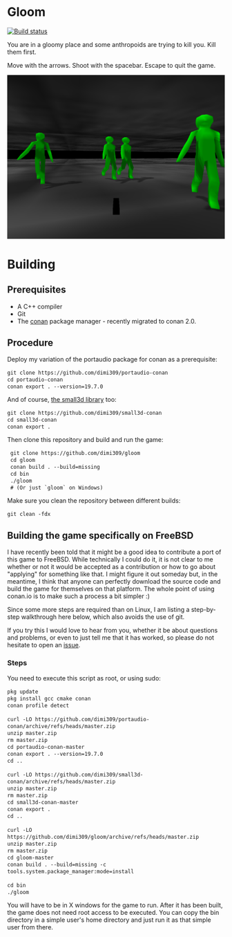 Gloom
=====

[![Build status](https://ci.appveyor.com/api/projects/status/79ttme5r1i3m217q?svg=true)](https://ci.appveyor.com/project/dimi309/gloom)

You are in a gloomy place and some anthropoids are trying to kill you.
Kill them first.

Move with the arrows. Shoot with the spacebar. Escape to quit the game.

![screenshot](screenshot.png)

# Building

## Prerequisites

- A C++ compiler
- Git
- The [conan](https://conan.io) package manager - recently migrated to conan 2.0.
	
## Procedure


Deploy my variation of the portaudio package for conan as a prerequisite:

	git clone https://github.com/dimi309/portaudio-conan
	cd portaudio-conan
	conan export . --version=19.7.0

And of course, [the small3d library](https://github.com/dimi309/small3d) too:

	git clone https://github.com/dimi309/small3d-conan
	cd small3d-conan
	conan export .

Then clone this repository and build and run the game:

     git clone https://github.com/dimi309/gloom
     cd gloom
     conan build . --build=missing
     cd bin
     ./gloom
     # (Or just `gloom` on Windows)
	 
Make sure you clean the repository between different builds:

	git clean -fdx
	
## Building the game specifically on FreeBSD

I have recently been told that it might be a good idea to contribute a port of
this game to FreeBSD. While technically I could do it, it is not clear to me 
whether or not it would be accepted as a contribution or how to go about 
"applying" for something like that. I might figure it out someday but, in the
meantime, I think that anyone can perfectly download the source code and build
the game for themselves on that platform. The whole point of using conan.io is
to make such a process a bit simpler :) 

Since some more steps are required than on Linux, I am listing a step-by-step
walkthrough here below, which also avoids the use of git.

If you try this I would love to hear from you, whether it be about questions and 
problems, or even to just tell me that it has worked, so please do not hesitate 
to open an [issue](https://github.com/dimi309/gloom/issues).

### Steps

You need to execute this script as root, or using sudo:

	pkg update
	pkg install gcc cmake conan
	conan profile detect

	curl -LO https://github.com/dimi309/portaudio-conan/archive/refs/heads/master.zip
	unzip master.zip
	rm master.zip
	cd portaudio-conan-master
	conan export . --version=19.7.0
	cd ..

	curl -LO https://github.com/dimi309/small3d-conan/archive/refs/heads/master.zip
	unzip master.zip
	rm master.zip
	cd small3d-conan-master
	conan export .
	cd ..

	curl -LO https://github.com/dimi309/gloom/archive/refs/heads/master.zip
	unzip master.zip
	rm master.zip
	cd gloom-master
	conan build . --build=missing -c tools.system.package_manager:mode=install

	cd bin
	./gloom

You will have to be in X windows for the game to run. After it has been built,
the game does not need root access to be executed. You can copy the bin
directory in a simple user's home directory and just run it as that simple
user from there.
